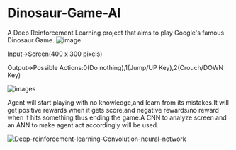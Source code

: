 # Dinosaur-Game-AI
A Deep Reinforcement Learning project that aims to play Google's famous Dinosaur Game.
![image](https://github.com/egeenc0/Dinosaur-Game-AI/assets/111919042/ade99024-f1e7-49e2-a128-c082ba063075)


Input->Screen(400 x 300 pixels)

Output->Possible Actions:0(Do nothing),1(Jump/UP Key),2(Crouch/DOWN Key)

![images](https://github.com/egeenc0/Dinosaur-Game-AI/assets/111919042/f9c3ec05-b2b5-4165-9bec-1ffa73278c8b)

Agent will start playing with no knowledge,and learn from its mistakes.It will get positive rewards when it gets score,and negative rewards/no reward when it hits something,thus ending the game.A CNN to analyze screen and an ANN to make agent act accordingly will be used.


![Deep-reinforcement-learning-Convolution-neural-network](https://github.com/egeenc0/Dinosaur-Game-AI/assets/111919042/9f64830a-c5ee-4aa4-b4bc-d341583c749c)

